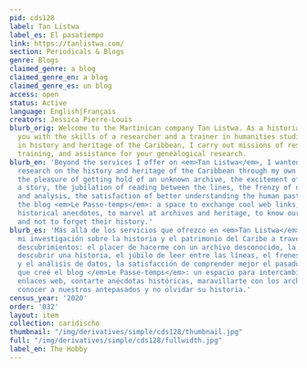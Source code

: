 ```yaml
---
pid: cds128
label: Tan Listwa
label_es: El pasatiempo
link: https://tanlistwa.com/
section: Periodicals & Blogs
genre: Blogs
claimed_genre: a blog
claimed_genre_en: a blog
claimed_genre_es: un blog
access: open
status: Active
language: English|Français
creators: Jessica Pierre-Louis
blurb_orig: Welcome to the Martinican company Tan Listwa. As a historian, I provide
  you with the skills of a researcher and a trainer in humanities studies. Specialised
  in history and heritage of the Caribbean, I carry out missions of research engineering,
  training, and assistance for your genealogical research.
blurb_en: 'Beyond the services I offer on <em>Tan Listwa</em>, I wanted to share my
  research on the history and heritage of the Caribbean through my own discoveries:
  the pleasure of getting hold of an unknown archive, the excitement of discovering
  a story, the jubilation of reading between the lines, the frenzy of data accumulation
  and analysis, the satisfaction of better understanding the human past. So I created
  the blog <em>Le Passe-temps</em>: a space to exchange cool web links, to tell you
  historical anecdotes, to marvel at archives and heritage, to know our ancestors
  and not to forget their history.'
blurb_es: 'Más allá de los servicios que ofrezco en <em>Tan Listwa</em>, quería compartir
  mi investigación sobre la historia y el patrimonio del Caribe a través de mis propios
  descubrimientos: el placer de hacerme con un archivo desconocido, la emoción de
  descubrir una historia, el júbilo de leer entre las líneas, el frenesí de la acumulación
  y el análisis de datos, la satisfacción de comprender mejor el pasado humano. Así
  que creé el blog </em>Le Passe-temps</em>: un espacio para intercambiar interesantes
  enlaces web, contarte anécdotas históricas, maravillarte con los archivos y el patrimonio,
  conocer a nuestros antepasados ​​y no olvidar su historia.'
census_year: '2020'
order: '032'
layout: item
collection: caridischo
thumbnail: "/img/derivatives/simple/cds128/thumbnail.jpg"
full: "/img/derivatives/simple/cds128/fullwidth.jpg"
label_en: The Hobby
---
```

